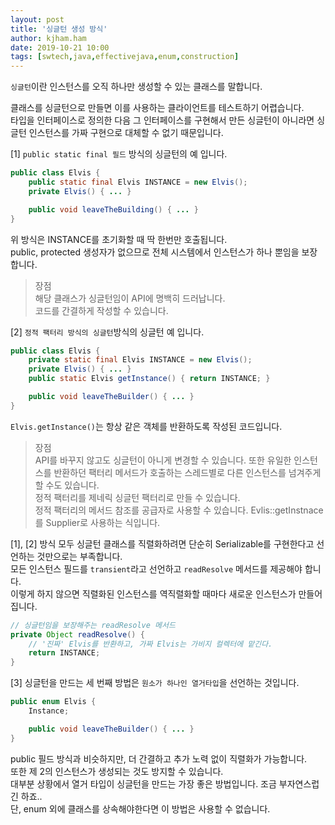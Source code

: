 ```yaml
---
layout: post
title: '싱글턴 생성 방식'
author: kjham.ham
date: 2019-10-21 10:00
tags: [swtech,java,effectivejava,enum,construction]
---
```


`싱글턴`이란 인스턴스를 오직 하나만 생성할 수 있는 클래스를 말합니다.  

클래스를 싱글턴으로 만들면 이를 사용하는 클라이언트를 테스트하기 어렵습니다.  
타입을 인터페이스로 정의한 다음 그 인터페이스를 구현해서 만든 싱글턴이 아니라면 싱글턴 인스턴스를 가짜 구현으로 대체할 수 없기 때문입니다.  

[1] `public static final 필드` 방식의 싱글턴의 예 입니다.
~~~java
public class Elvis {
    public static final Elvis INSTANCE = new Elvis();
    private Elvis() { ... }

    public void leaveTheBuilding() { ... }
}
~~~
위 방식은 INSTANCE를 초기화할 때 딱 한번만 호출됩니다.  
public, protected 생성자가 없으므로 전체 시스템에서 인스턴스가 하나 뿐임을 보장합니다.  
> 장점  
해당 클래스가 싱글턴임이 API에 명백히 드러납니다.  
코드를 간결하게 작성할 수 있습니다.  

[2] `정적 팩터리 방식의 싱글턴`방식의 싱글턴 예 입니다.
~~~java
public class Elvis {
    private static final Elvis INSTANCE = new Elvis();
    private Elvis() { ... }
    public static Elvis getInstance() { return INSTANCE; }

    public void leaveTheBuilder() { ... }
}
~~~
`Elvis.getInstance()`는 항상 같은 객체를 반환하도록 작성된 코드입니다.  
> 장점  
API를 바꾸지 않고도 싱글턴이 아니게 변경할 수 있습니다. 또한 유일한 인스턴스를 반환하던 팩터리 메서드가 호출하는 스레드별로 다른 인스턴스를 넘겨주게 할 수도 있습니다.  
정적 팩터리를 제네릭 싱글턴 팩터리로 만들 수 있습니다.  
정적 팩터리의 메서드 참조를 공급자로 사용할 수 있습니다. Evlis::getInstnace를 Supplier<Elvis>로 사용하는 식입니다.  

[1], [2] 방식 모두 싱글턴 클래스를 직렬화하려면 단순히 Serializable를 구현한다고 선언하는 것만으로는 부족합니다.  
모든 인스턴스 필드를 `transient`라고 선언하고 `readResolve` 메서드를 제공해야 합니다.  
이렇게 하지 않으면 직렬화된 인스턴스를 역직렬화할 때마다 새로운 인스턴스가 만들어집니다.  
~~~java
// 싱글턴임을 보장해주는 readResolve 메서드
private Object readResolve() {
    // '진짜' Elvis를 반환하고, 가짜 Elvis는 가비지 컬렉터에 맡긴다.
    return INSTANCE;
}
~~~


[3] 싱글턴을 만드는 세 번째 방법은 `원소가 하나인 열거타입`을 선언하는 것입니다.  
~~~java
public enum Elvis {
    Instance;

    public void leaveTheBuilder() { ... }
}
~~~
public 필드 방식과 비슷하지만, 더 간결하고 추가 노력 없이 직렬화가 가능합니다.  
또한 제 2의 인스턴스가 생성되는 것도 방지할 수 있습니다.  
대부분 상황에서 열거 타입이 싱글턴을 만드는 가장 좋은 방법입니다. 조금 부자연스럽긴 하죠..  
단, enum 외에 클래스를 상속해야한다면 이 방법은 사용할 수 없습니다.  